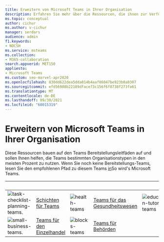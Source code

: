 ```yaml
---
title: Erweitern von Microsoft Teams in Ihrer Organisation
description: Erfahren Sie mehr über die Ressourcen, die ihnen zur Verfügung stehen, um auf der Standardbereitstellung Teams zu aufbauen, die Ihnen helfen, die Teams bestimmten Organisationstypen in den meisten Prozent zu nutzen.
ms.topic: conceptual
author: cichur
ms.author: v-cichur
manager: serdars
audience: admin
f1.keywords:
- NOCSH
ms.service: msteams
ms.collection:
- M365-collaboration
search.appverid: MET150
appliesto:
- Microsoft Teams
ms.custom: seo-marvel-apr2020
ms.openlocfilehash: 830dd622dea5dda014b4aaf86047be923b0a0307
ms.sourcegitcommit: efd56988b22189dface73c156f6f8738f273fa61
ms.translationtype: MT
ms.contentlocale: de-DE
ms.lasthandoff: 09/30/2021
ms.locfileid: "60015319"
---
```

# <a name="expand-microsoft-teams-across-your-organization"></a>Erweitern von Microsoft Teams in Ihrer Organisation

Diese Ressourcen bauen auf den Teams Bereitstellungsleitfäden auf und sollen Ihnen helfen, die Teams bestimmten Organisationstypen in den meisten Prozent zu nutzen. Wenn Sie noch keine Bereitstellungs-Teams, lesen Sie den empfohlenen Pfad zu diesem Teams [in](../deploy-overview.md)So wird's Microsoft Teams.

|&nbsp; |&nbsp;|&nbsp;|&nbsp;|&nbsp;|&nbsp;| 
| ------------- | ------------- | ------------- | ------------- | ------------- | ------------- | 
| ![task-checklist-planning-teams.](../media/clock-teams-small.svg)  |  [Schichten für Teams](./shifts-for-teams-landing-page.md) |![health-teams](../media/health-teams-small.svg)  | [Teams für das Gesundheitswesen](./teams-for-healthcare-landing-page.md) |![education-tutorial-teams](../media/education-tutorial-teams-small.svg) |  [Teams für Bildung](./teams-for-education-landing-page.md) 
|![small-business-teams.](../media/small-business-teams-small.svg)  | [Teams für den Einzelhandel](./teams-for-retail-landing-page.md) |![blocks-teams](../media/blocks-teams-small.svg)  | [Teams für Behörden](./teams-for-government-landing-page.md) |               |               |